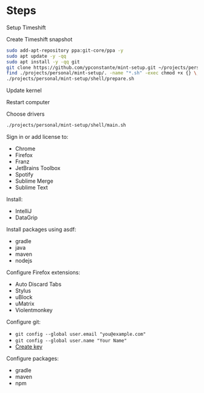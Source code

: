 # Steps

Setup Timeshift

Create Timeshift snapshot

```sh
sudo add-apt-repository ppa:git-core/ppa -y
sudo apt update -y -qq
sudo apt install -y -qq git
git clone https://github.com/ypconstante/mint-setup.git ~/projects/personal/mint-setup
find ./projects/personal/mint-setup/. -name "*.sh" -exec chmod +x {} \;
./projects/personal/mint-setup/shell/prepare.sh
```

Update kernel

Restart computer

Choose drivers

```sh
./projects/personal/mint-setup/shell/main.sh
```

Sign in or add license to:
- Chrome
- Firefox
- Franz
- JetBrains Toolbox
- Spotify
- Sublime Merge
- Sublime Text

Install:
- IntelliJ
- DataGrip

Install packages using asdf:
- gradle
- java
- maven
- nodejs

Configure Firefox extensions:
- Auto Discard Tabs
- Stylus
- uBlock
- uMatrix
- Violentmonkey

Configure git:
- `git config --global user.email "you@example.com"`
- `git config --global user.name "Your Name"`
- [Create key](https://help.github.com/articles/generating-a-new-ssh-key-and-adding-it-to-the-ssh-agent/)

Configure packages:
- gradle
- maven
- npm
